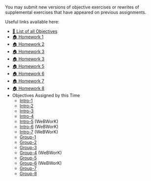 You may submit new versions of objective exercises or rewrites of supplemental exercises that have appeared on previous assignments.

Useful links available here:

<ul>
<li><a href="page:🎯 List of all Objectives">🎯 List of all Objectives</a></li>
<li><a href="assignment:🏠 Homework 1">🏠 Homework 1</a></li>
<li><a href="assignment:🏠 Homework 2">🏠 Homework 2</a></li>
<li><a href="assignment:🏠 Homework 3">🏠 Homework 3</a></li>
<li><a href="assignment:🏠 Homework 4">🏠 Homework 3</a></li>
<li><a href="assignment:🏠 Homework 5">🏠 Homework 5</a></li>
<li><a href="assignment:🏠 Homework 6">🏠 Homework 6</a></li>
<li><a href="assignment:🏠 Homework 7">🏠 Homework 7</a></li>
<li><a href="assignment:🏠 Homework 8">🏠 Homework 8</a></li>
<li>
  Objectives Assigned by this Time
  <ul>
    <li><a href="assignment:Intro-1">Intro-1</a></li>
    <li><a href="assignment:Intro-2">Intro-2</a></li>
    <li><a href="assignment:Intro-3">Intro-3</a></li>
    <li><a href="assignment:Intro-4">Intro-4</a></li>
    <li><a href="assignment:Intro-5">Intro-5</a> (WeBWorK)</li>
    <li><a href="assignment:Intro-6">Intro-6</a> (WeBWorK)</li>
    <li><a href="assignment:Intro-7">Intro-7</a> (WeBWorK)</li>
  </ul>
  <ul>
    <li><a href="assignment:Group-1">Group-1</a></li>
    <li><a href="assignment:Group-2">Group-2</a></li>
    <li><a href="assignment:Group-3">Group-3</a></li>
    <li><a href="assignment:Group-4">Group-4</a> (WeBWorK)</li>
    <li><a href="assignment:Group-5">Group-5</a></li>
    <li><a href="assignment:Group-6">Group-6</a> (WeBWorK)</li>
    <li><a href="assignment:Group-7">Group-7</a></li>
    <li><a href="assignment:Group-8">Group-8</a></li>
  </ul>
</li>